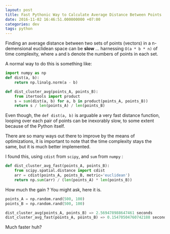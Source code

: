```yaml
---
layout: post
title: Fast Pythonic Way to Calculate Average Distance Between Points
date: 2016-11-02 16:46:51.000000000 +07:00
categories: dev
tags: python
---
```

Finding an average distance between two sets of points (vectors) in a n-demensional euclidean space can be **slow** ... harnessing `O(a * b * n)` of time complexity, where `a` and `b` denote the numbers of points in each set.

A normal way to do this is something like:

```python
import numpy as np
def dist(a, b):
    return np.linalg.norm(a - b)

def dist_cluster_avg(points_A, points_B):
    from itertools import product
    s = sum(dist(a, b) for a, b in product(points_A, points_B))
    return s / len(points_A) / len(points_B)
```

Even though, the `def dist(a, b)` is arguable a very fast distance function, looping over each pair of points can be inexorably slow, to some extent because of the Python itself.

There are so many ways out there to improve by the means of optimizations, it is important to note that the time complexity stays the same, but it is much better implemented.

I found this, using `cdist` from `scipy`, and `sum` from `numpy` :

```python
def dist_cluster_avg_fast(points_A, points_B):
    from scipy.spatial.distance import cdist
    arr = cdist(points_A, points_B, metric='euclidean')
    return np.sum(arr) / (len(points_A) * len(points_B))
```

How much the gain ? You might ask, here it is.

```python
points_A = np.random.rand(500, 100)
points_B = np.random.rand(500, 100)

dist_cluster_avg(points_A, points_B) => 2.569478988647461 seconds
dist_cluster_avg_fast(points_A, points_B) => 0.15470504760742188 seconds
```

Much faster huh? 
